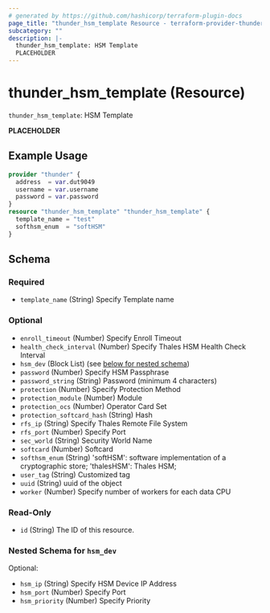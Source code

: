 ```yaml
---
# generated by https://github.com/hashicorp/terraform-plugin-docs
page_title: "thunder_hsm_template Resource - terraform-provider-thunder"
subcategory: ""
description: |-
  thunder_hsm_template: HSM Template
  PLACEHOLDER
---
```


# thunder_hsm_template (Resource)

`thunder_hsm_template`: HSM Template

__PLACEHOLDER__

## Example Usage

```terraform
provider "thunder" {
  address  = var.dut9049
  username = var.username
  password = var.password
}
resource "thunder_hsm_template" "thunder_hsm_template" {
  template_name = "test"
  softhsm_enum  = "softHSM"
}
```

<!-- schema generated by tfplugindocs -->
## Schema

### Required

- `template_name` (String) Specify Template name

### Optional

- `enroll_timeout` (Number) Specify Enroll Timeout
- `health_check_interval` (Number) Specify Thales HSM Health Check Interval
- `hsm_dev` (Block List) (see [below for nested schema](#nestedblock--hsm_dev))
- `password` (Number) Specify HSM Passphrase
- `password_string` (String) Password (minimum 4 characters)
- `protection` (Number) Specify Protection Method
- `protection_module` (Number) Module
- `protection_ocs` (Number) Operator Card Set
- `protection_softcard_hash` (String) Hash
- `rfs_ip` (String) Specify Thales Remote File System
- `rfs_port` (Number) Specify Port
- `sec_world` (String) Security World Name
- `softcard` (Number) Softcard
- `softhsm_enum` (String) 'softHSM': software implementation of a cryptographic store; 'thalesHSM': Thales HSM;
- `user_tag` (String) Customized tag
- `uuid` (String) uuid of the object
- `worker` (Number) Specify number of workers for each data CPU

### Read-Only

- `id` (String) The ID of this resource.

<a id="nestedblock--hsm_dev"></a>
### Nested Schema for `hsm_dev`

Optional:

- `hsm_ip` (String) Specify HSM Device IP Address
- `hsm_port` (Number) Specify Port
- `hsm_priority` (Number) Specify Priority


